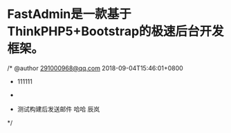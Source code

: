 FastAdmin是一款基于ThinkPHP5+Bootstrap的极速后台开发框架。
===============




/* @author 291000968@qq.com 2018-09-04T15:46:01+0800
 * 111111
 * 
 
 * 测试构建后发送邮件 哈哈 辰岚
 
 */

